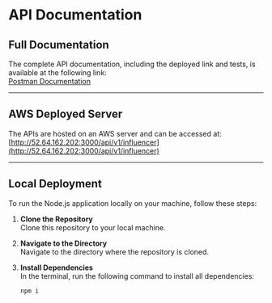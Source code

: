 # API Documentation

## Full Documentation
The complete API documentation, including the deployed link and tests, is available at the following link:  
[Postman Documentation](https://documenter.getpostman.com/view/29256937/2sAYJ6DKxd)

---

## AWS Deployed Server
The APIs are hosted on an AWS server and can be accessed at:  
[http://52.64.162.202:3000/api/v1/influencer](http://52.64.162.202:3000/api/v1/influencer)

---

## Local Deployment
To run the Node.js application locally on your machine, follow these steps:

1. **Clone the Repository**  
   Clone this repository to your local machine.

2. **Navigate to the Directory**  
   Navigate to the directory where the repository is cloned.

3. **Install Dependencies**  
   In the terminal, run the following command to install all dependencies:  
   ```bash
   npm i
